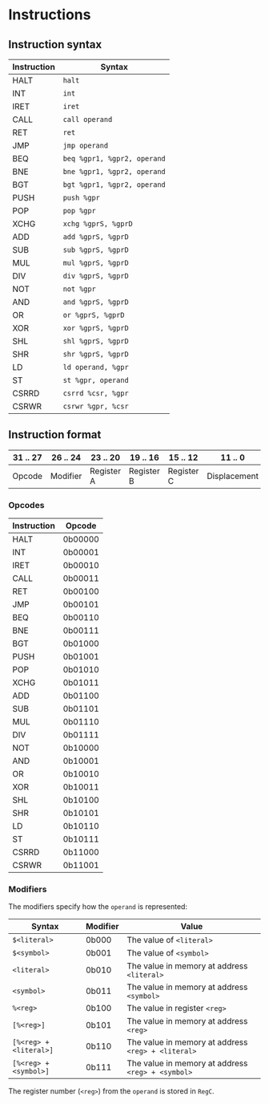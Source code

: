 # Instructions

## Instruction syntax

| Instruction | Syntax                        |
| ----------- | ----------------------------- |
| HALT        | `halt`                      |
| INT         | `int`                       |
| IRET        | `iret`                      |
| CALL        | `call operand`              |
| RET         | `ret`                       |
| JMP         | `jmp operand`               |
| BEQ         | `beq %gpr1, %gpr2, operand` |
| BNE         | `bne %gpr1, %gpr2, operand` |
| BGT         | `bgt %gpr1, %gpr2, operand` |
| PUSH        | `push %gpr`                 |
| POP         | `pop %gpr`                  |
| XCHG        | `xchg %gprS, %gprD`         |
| ADD         | `add %gprS, %gprD`          |
| SUB         | `sub %gprS, %gprD`          |
| MUL         | `mul %gprS, %gprD`          |
| DIV         | `div %gprS, %gprD`          |
| NOT         | `not %gpr`                  |
| AND         | `and %gprS, %gprD`          |
| OR          | `or %gprS, %gprD`           |
| XOR         | `xor %gprS, %gprD`          |
| SHL         | `shl %gprS, %gprD`          |
| SHR         | `shr %gprS, %gprD`          |
| LD          | `ld operand, %gpr`          |
| ST          | `st %gpr, operand`          |
| CSRRD       | `csrrd %csr, %gpr`          |
| CSRWR       | `csrwr %gpr, %csr`          |

## Instruction format

| 31 .. 27 | 26 .. 24 | 23 .. 20   | 19 .. 16   | 15 .. 12   | 11 .. 0      |
| -------- | -------- | ---------- | ---------- | ---------- | ------------ |
| Opcode   | Modifier | Register A | Register B | Register C | Displacement |

### Opcodes

| Instruction | Opcode  |
| ----------- | ------- |
| HALT        | 0b00000 |
| INT         | 0b00001 |
| IRET        | 0b00010 |
| CALL        | 0b00011 |
| RET         | 0b00100 |
| JMP         | 0b00101 |
| BEQ         | 0b00110 |
| BNE         | 0b00111 |
| BGT         | 0b01000 |
| PUSH        | 0b01001 |
| POP         | 0b01010 |
| XCHG        | 0b01011 |
| ADD         | 0b01100 |
| SUB         | 0b01101 |
| MUL         | 0b01110 |
| DIV         | 0b01111 |
| NOT         | 0b10000 |
| AND         | 0b10001 |
| OR          | 0b10010 |
| XOR         | 0b10011 |
| SHL         | 0b10100 |
| SHR         | 0b10101 |
| LD          | 0b10110 |
| ST          | 0b10111 |
| CSRRD       | 0b11000 |
| CSRWR       | 0b11001 |

### Modifiers

The modifiers specify how the `operand` is represented:

| Syntax                   | Modifier | Value                                                |
| ------------------------ | -------- | ---------------------------------------------------- |
| `$<literal>`           | 0b000    | The value of `<literal>`                           |
| `$<symbol>`            | 0b001    | The value of `<symbol>`                            |
| `<literal>`            | 0b010    | The value in memory at address `<literal>`         |
| `<symbol>`             | 0b011    | The value in memory at address `<symbol>`          |
| `%<reg>`               | 0b100    | The value in register `<reg>`                      |
| `[%<reg>]`             | 0b101    | The value in memory at address `<reg>`             |
| `[%<reg> + <literal>]` | 0b110    | The value in memory at address `<reg> + <literal>` |
| `[%<reg> + <symbol>]`  | 0b111    | The value in memory at address `<reg> + <symbol>`  |

The register number (`<reg>`) from the `operand` is stored in `RegC`.
